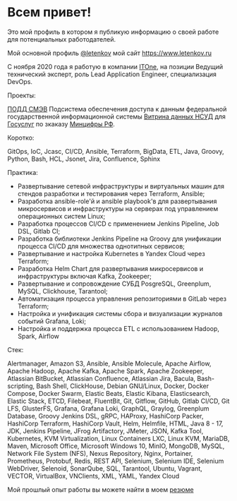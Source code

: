 # Всем привет!

Это мой профиль в котором я публикую информацию о своей работе для потенциальных работодателей. 

Мой основной профиль [@letenkov](https://github.com/letenkov) мой сайт https://www.letenkov.ru

С ноября 2020 года я работую в компании [ITOne](https://www.it-one.ru/), на позиции Ведущий технический эксперт, роль Lead Application Engineer, специализация DevOps.

Проекты:

[ПОДД СМЭВ](https://info.gosuslugi.ru/articles/%D0%9A%D0%BE%D1%80%D0%BE%D1%82%D0%BA%D0%BE_%D0%BE_%D0%A1%D0%9C%D0%AD%D0%92_4_(%D0%9F%D0%9E%D0%94%D0%94)/) Подсистема обеспечения доступа к данным федеральной государственной информационной системы  [Витрина данных НСУД](https://nsud.gosuslugi.ru) для [Госуслуг](https://www.gosuslugi.ru) по зкаказу [Минцифры РФ](https://digital.gov.ru/ru/). 

Коротко:

GitOps, IoC, Jcasc, CI/CD, Ansible, Terraform, BigData, ETL, Java, Groovy, Python, Bash, HCL, Jsonet, Jira, Confluence, Sphinx

Практика:

* Развертывание сетевой инфраструктуры и виртуальных машин для стендов разработки и тестирования через Terraform, Ansible;
* Разработка ansible-role'й и ansible playbook'в для развертывания микросервисов и инфраструктуры на серверах под управлением операционных систем Linux;
* Разработка процессов CI/CD с применением Jenkins Pipeline, Job DSL, Gitlab CI;
* Разработка библиотеки Jenkins Pipeline на Groovy для унификации процесса CI/CD для множества однотипных сервисов;
* Развертывание и настройка Kubernetes в Yandex Cloud через Terraform;
* Разработка Helm Chart для развертывания микросервисов и инфраструктуры включая Kafka, Zookeeper;
* Развертывание и сопровождение СУБД PosgreSQL, Greenplum, MySQL, Clickhouse, Tarantool;
* Автоматизация процесса управления репозиториями в GitLab через Terraform;
* Настройка и унификация системы сбора и визуализации журналов событий Grafana, Loki;
* Настройка и поддержка процесса ETL с использованием Hadoop, Spark, Airflow

Стек:

Alertmanager, Amazon S3, Ansible, Ansible Molecule, Apache Airflow, Apache Hadoop, Apache Kafka, Apache Spark, Apache Zookeeper, Atlassian BitBucket, Atlassian Confluence, Atlassian Jira, Bacula, Bash-scripting, Bash Shell, ClickHouse, Debian GNU/Linux, Docker, Docker Compose, Docker Swarm, Elastic Beats, Elastic Kibana, Elasticsearch, Elastic Stack, ETCD, Filebeat, FluentBit, Git, Gitflow, GitHub, Gitlab CI/CD, Git LFS, GlusterFS, Grafana, Grafana Loki, GraphQL, Graylog, Greenplum Database, Groovy Jenkins DSL, gRPC, HAProxy, HashiCorp Packer, HashiCorp Terraform, HashiCorp Vault, Helm, Helmfile, HTML, Java 8 - 17, JDK, Jenkins Pipeline, JFrog Artifactory, JMeter, JSON, Kafka Tool, Kubernetes, KVM Virtualization, Linux Containers LXC, Linux KVM, MariaDB, Maven, Microsoft Office, Microsoft Windows 10, MinIO, MongoDB, MySQL, Network File System (NFS), Nexus Repository, Nginx, Portainer, Prometheus, Protobuf, Redis, REST API, Selenium, Selenium IDE, Selenium WebDriver, Selenoid, SonarQube, SQL, Tarantool, Ubuntu, Vagrant, VECTOR, VirtualBox, VNClients, XML, YAML, Yandex Cloud

Мой прошлый опыт работы вы можете найти в моем [резюме](http://www.letenkov.ru/resume.html)
